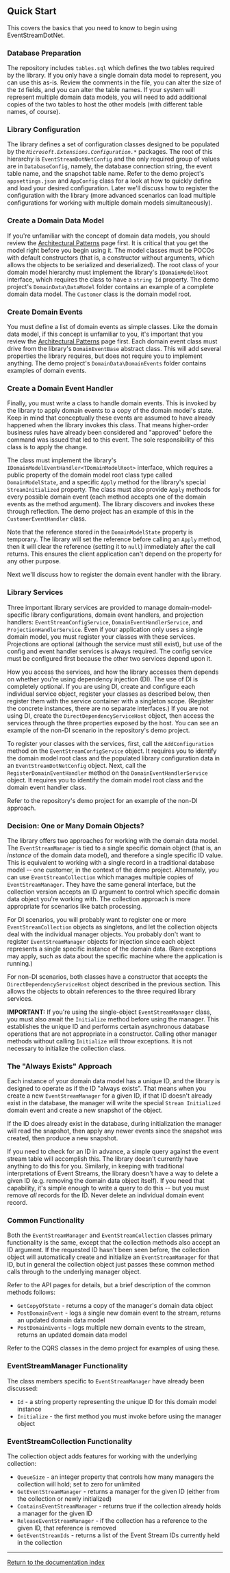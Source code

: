 ## Quick Start

This covers the basics that you need to know to begin using EventStreamDotNet.

### Database Preparation

The repository includes `tables.sql` which defines the two tables required by the library. If you only have a single domain data model to represent, you can use this as-is. Review the comments in the file, you can alter the size of the `Id` fields, and you can alter the table names. If your system will represent multiple domain data models, you will need to add additional copies of the two tables to host the other models (with different table names, of course).

### Library Configuration

The library defines a set of configuration classes designed to be populated by the _`Microsoft.Extensions.Configuration.*`_ packages. The root of this hierarchy is `EventStreamDotNetConfig` and the only required group of values are in `DatabaseConfig`, namely, the database connection string, the event table name, and the snapshot table name. Refer to the demo project's `appsettings.json` and `AppConfig` class for a look at how to quickly define and load your desired configuration. Later we'll discuss how to register the configuration with the library (more advanced scenarios can load multiple configurations for working with multiple domain models simultaneously).

### Create a Domain Data Model

If you're unfamiliar with the concept of domain data models, you should review the [Architectural Patterns](patterns.md) page first. It is critical that you get the model right before you begin using it. The model classes must be POCOs with default constructors (that is, a constructor without arguments, which allows the objects to be serialized and deserialized). The root class of your domain model hierarchy must implement the library's `IDomainModelRoot` interface, which requires the class to have a `string Id` property. The demo project's `DomainData\DataModel` folder contains an example of a complete domain data model. The `Customer` class is the domain model root.

### Create Domain Events

You must define a list of domain events as simple classes. Like the domain data model, if this concept is unfamiliar to you, it's important that you review the [Architectural Patterns](patterns.md) page first. Each domain event class must drive from the library's `DomainEventBase` abstract class. This will add several properties the library requires, but does not require you to implement anything. The demo project's `DomainData\DomainEvents` folder contains examples of domain events.

### Create a Domain Event Handler

Finally, you must write a class to handle domain events. This is invoked by the library to apply domain events to a copy of the domain model's state. Keep in mind that conceptually these events are assumed to have already happened when the library invokes this class. That means higher-order business rules have already been considered and "approved" before the command was issued that led to this event. The sole responsibility of this class is to apply the change.

The class must implement the library's `IDomainModelEventHandler<TDomainModelRoot>` interface, which requires a public property of the domain model root class type called `DomainModelState`, and a specific `Apply` method for the library's special `StreamInitialized` property. The class must also provide `Apply` methods for every possible domain event (each method accepts one of the domain events as the method argument). The library discovers and invokes these through reflection. The demo project has an example of this in the `CustomerEventHandler` class.

Note that the reference stored in the `DomainModelState` property is temporary. The library will set the reference before calling an `Apply` method, then it will clear the reference (setting it to `null`) immediately after the call returns. This ensures the client application can't depend on the property for any other purpose.

Next we'll discuss how to register the domain event handler with the library.

### Library Services

Three important library services are provided to manage domain-model-specific library configurations, domain event handlers, and projection handlers: `EventStreamConfigService`, `DomainEventHandlerService`, and `ProjectionHandlerService`. Even if your application only uses a single domain model, you must register your classes with these services. Projections are optional (although the service must still exist), but use of the config and event handler services is always required. The config service must be configured first because the other two services depend upon it.

How you access the services, and how the library accesses them depends on whether you're using dependency injection (DI). The use of DI is completely optional. If you are using DI, create and configure each individual service object, register your classes as described below, then register them with the service container with a singleton scope. (Register the concrete instances, there are no separate interfaces.) If you are not using DI, create the `DirectDependencyServiceHost` object, then access the services through the three properties exposed by the host. You can see an example of the non-DI scenario in the repository's demo project. 

To register your classes with the services, first, call the `AddConfiguration` method on the `EventStreamConfigService` object. It requires you to identify the domain model root class and the populated library configuration data in an `EventStreamDotNetConfig` object. Next, call the `RegisterDomainEventHandler` method on the `DomainEventHandlerService` object. It requires you to identify the domain model root class and the domain event handler class.

Refer to the repository's demo project for an example of the non-DI approach.

### Decision: One or Many Domain Objects?

The library offers two approaches for working with the domain data model. The `EventStreamManager` is tied to a single specific domain object (that is, an _instance_ of the domain data model), and therefore a single specific ID value. This is equivalent to working with a single record in a traditional database model -- one customer, in the context of the demo project. Alternately, you can use `EventStreamCollection` which manages multiple copies of `EventStreamManager`. They have the same general interface, but the collection version accepts an ID argument to control which specific domain data object you're working with. The collection approach is more appropriate for scenarios like batch processing.

For DI scenarios, you will probably want to register one or more `EventStreamCollection` objects as singletons, and let the collection objects deal with the individual manager objects. You probably don't want to register `EventStreamManager` objects for injection since each object represents a single specific instance of the domain data. (Rare exceptions may apply, such as data about the specific machine where the application is running.)

For non-DI scenarios, both classes have a constructor that accepts the `DirectDependencyServiceHost` object described in the previous section. This allows the objects to obtain references to the three required library services.

**IMPORTANT:** If you're using the single-object `EventStreamManager` class, you must also await the `Initialize` method before using the manager. This establishes the unique ID and performs certain asynchronous database operations that are not appropriate in a constructor. Calling other manager methods without calling `Initialize` will throw exceptions. It is not necessary to initialize the collection class.

### The "Always Exists" Approach

Each instance of your domain data model has a unique ID, and the library is designed to operate as if the ID "always exists". That means when you create a new `EventStreamManager` for a given ID, if that ID doesn't already exist in the database, the manager will write the special `Stream Initialized` domain event and create a new snapshot of the object.

If the ID does already exist in the database, during initialization the manager will read the snapshot, then apply any newer events since the snapshot was created, then produce a new snapshot.

If you need to check for an ID in advance, a simple query against the event stream table will accomplish this. The library doesn't currently have anything to do this for you. Similarly, in keeping with traditional interpretations of Event Streams, the library doesn't have a way to delete a given ID (e.g. removing the domain data object itself). If you need that capability, it's simple enough to write a query to do this -- but you must remove _all_ records for the ID. Never delete an individual domain event record.

### Common Functionality

Both the `EventStreamManager` and `EventStreamCollection` classes primary functionality is the same, except that the collection methods also accept an ID argument. If the requested ID hasn't been seen before, the collection object will automatically create and initialize an `EventStreamManager` for that ID, but in general the collection object just passes these common method calls through to the underlying manager object.

Refer to the API pages for details, but a brief description of the common methods follows:

* `GetCopyOfState` - returns a copy of the manager's domain data object
* `PostDomainEvent` - logs a single new domain event to the stream, returns an updated domain data model
* `PostDomainEvents` - logs multiple new domain events to the stream, returns an updated domain data model

Refer to the CQRS classes in the demo project for examples of using these.

### EventStreamManager Functionality

The class members specific to `EventStreamManager` have already been discussed:

* `Id` - a string property representing the unique ID for this domain model instance
* `Initialize` - the first method you must invoke before  using the manager object

### EventStreamCollection Functionality

The collection object adds features for working with the underlying collection:

* `QueueSize` - an integer property that controls how many managers the collection will hold; set to zero for unlimited
* `GetEventStreamManager` - returns a manager for the given ID (either from the collection or newly initialized)
* `ContainsEventStreamManager` - returns true if the collection already holds a manager for the given ID
* `ReleaseEventStreamManager` - if the collection has a reference to the given ID, that reference is removed
* `GetEventStreamIds` - returns a list of the Event Stream IDs currently held in the collection

---

[Return to the documentation index](index.md)
